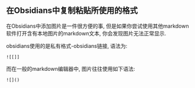
## 在Obsidians中复制粘贴所使用的格式


在Obsidians中添加图片是一件很方便的事, 但是如果你尝试使用其他markdown软件打开含有本地图片的markdown文本, 你会发现图片无法正常显示.

obsidians使用的是私有格式-obsidians链接, 语法为:
```shell
![[]]
```

而在一般的markdown编辑器中, 图片往往使用如下语法:
```shell
![]()
```